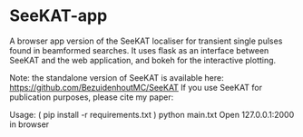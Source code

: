 # SeeKAT-app
A browser app version of the SeeKAT localiser for transient single pulses found in beamformed searches. It uses flask as an interface between SeeKAT and the web application, and bokeh for the interactive plotting.

Note: the standalone version of SeeKAT is available here: https://github.com/BezuidenhoutMC/SeeKAT
If you use SeeKAT for publication purposes, please cite my paper: 

Usage:
( pip install -r requirements.txt )
python main.txt
Open 127.0.0.1:2000 in browser
